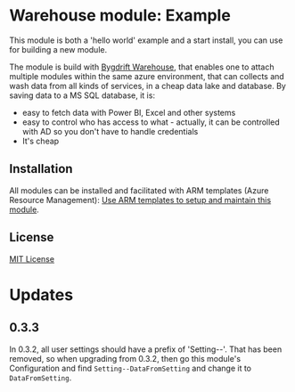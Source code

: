 # Warehouse module: Example

This module is both a 'hello world' example and a start install, you can use for building a new module.

The module is build with [Bygdrift Warehouse](https://github.com/Bygdrift/Warehouse), that enables one to attach multiple modules within the same azure environment, that can collects and wash data from all kinds of services, in a cheap data lake and database.
By saving data to a MS SQL database, it is:
- easy to fetch data with Power BI, Excel and other systems
- easy to control who has access to what - actually, it can be controlled with AD so you don't have to handle credentials
- It's cheap

## Installation

All modules can be installed and facilitated with ARM templates (Azure Resource Management): [Use ARM templates to setup and maintain this module](https://github.com/Bygdrift/Warehouse.Modules.Example/blob/master/Deploy).

## License

[MIT License](https://github.com/Bygdrift/Warehouse.Modules.Example/blob/master/License.md)

# Updates

## 0.3.3

In 0.3.2, all user settings should have a prefix of 'Setting--'. That has been removed, so when upgrading from 0.3.2, then go this module's Configuration and find `Setting--DataFromSetting` and change it to `DataFromSetting`.
